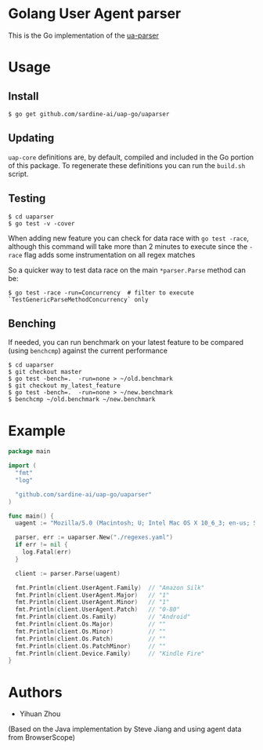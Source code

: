 # Golang User Agent parser

This is the Go implementation of the [ua-parser](https://github.com/ua-parser)

# Usage

## Install

    $ go get github.com/sardine-ai/uap-go/uaparser

## Updating

  `uap-core` definitions are, by default, compiled and included in the Go portion of this package. To regenerate these definitions you can run the `build.sh` script.

## Testing

    $ cd uaparser
    $ go test -v -cover

When adding new feature you can check for data race with `go test -race`, although this command
will take more than 2 minutes to execute since the `-race` flag adds some instrumentation on all regex matches

So a quicker way to test data race on the main `*parser.Parse` method can be:

    $ go test -race -run=Concurrency  # filter to execute `TestGenericParseMethodConcurrency` only

## Benching

If needed, you can run benchmark on your latest feature to be compared (using `benchcmp`) against the current performance

    $ cd uaparser
    $ git checkout master
    $ go test -bench=.  -run=none > ~/old.benchmark
    $ git checkout my_latest_feature
    $ go test -bench=.  -run=none > ~/new.benchmark
    $ benchcmp ~/old.benchmark ~/new.benchmark

# Example

```go
package main

import (
  "fmt"
  "log"

  "github.com/sardine-ai/uap-go/uaparser"
)

func main() {
  uagent := "Mozilla/5.0 (Macintosh; U; Intel Mac OS X 10_6_3; en-us; Silk/1.1.0-80) AppleWebKit/533.16 (KHTML, like Gecko) Version/5.0 Safari/533.16 Silk-Accelerated=true"

  parser, err := uaparser.New("./regexes.yaml")
  if err != nil {
    log.Fatal(err)
  }

  client := parser.Parse(uagent)

  fmt.Println(client.UserAgent.Family)  // "Amazon Silk"
  fmt.Println(client.UserAgent.Major)   // "1"
  fmt.Println(client.UserAgent.Minor)   // "1"
  fmt.Println(client.UserAgent.Patch)   // "0-80"
  fmt.Println(client.Os.Family)         // "Android"
  fmt.Println(client.Os.Major)          // ""
  fmt.Println(client.Os.Minor)          // ""
  fmt.Println(client.Os.Patch)          // ""
  fmt.Println(client.Os.PatchMinor)     // ""
  fmt.Println(client.Device.Family)     // "Kindle Fire"
}

```

# Authors

* Yihuan Zhou

(Based on the Java implementation by Steve Jiang and using agent data from BrowserScope)
